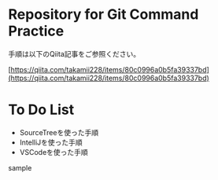 # Repository for Git Command Practice

手順は以下のQiita記事をご参照ください。

[https://qiita.com/takamii228/items/80c0996a0b5fa39337bd](https://qiita.com/takamii228/items/80c0996a0b5fa39337bd)

# To Do List

- SourceTreeを使った手順
- IntelliJを使った手順
- VSCodeを使った手順

sample
